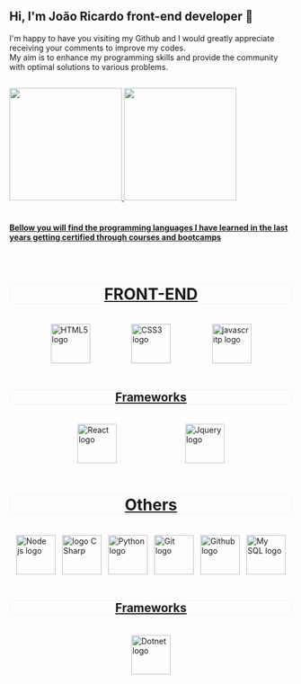 ## Hi, I'm João Ricardo front-end developer 👋

I'm happy to have you visiting my Github and I would greatly appreciate receiving your comments to improve my codes.
<br>
My aim is to enhance my programming skills and provide the community with optimal solutions to various problems.

##
<div>
  <a href="https://github.com/Ricardo-Forttunato">
  <img height="200em" src="https://github-readme-stats.vercel.app/api?username=Ricardo-Forttunato&show_icons=true&theme=swift">
  <img height="200em" src="https://github-readme-stats.vercel.app/api/top-langs?username=Ricardo-Forttunato&layout=donut&langs=count=16&show_icons=true&theme=swift">
  </div><br>
    
<h4>Bellow you will find the programming languages I have learned in the last years getting certified through courses and bootcamps</h4>

<div style="display: inline_block"><br>
  <h1 style="display:flex; justify-content: space-evenly; border: 1px solid rgb(243, 242, 242); border-radius:5px;">FRONT-END</h1>
  <br>
  <div style="display:flex; justify-content:space-evenly; gap:">
    <img height="70em" alt="HTML5 logo" src="https://cdn.jsdelivr.net/gh/devicons/devicon@latest/icons/html5/html5-plain-wordmark.svg"/>
    <img height="70em" alt="CSS3 logo" src="https://cdn.jsdelivr.net/gh/devicons/devicon@latest/icons/css3/css3-plain-wordmark.svg"/>
    <img height="70em" alt=" javascritp logo" src="https://cdn.jsdelivr.net/gh/devicons/devicon@latest/icons/javascript/javascript-original.svg"/>
  </div>
  <br>
  <h2 style="display:flex; justify-content: space-evenly;border: 1px solid rgb(243, 242, 242); border-radius:5px;">Frameworks</h2>
  <br>
  <div style="display:flex; justify-content: space-evenly;">
    <img height="70em" alt="React logo" src="https://cdn.jsdelivr.net/gh/devicons/devicon@latest/icons/react/react-original-wordmark.svg"/>
    <img height="70em" alt=" Jquery logo " src="https://cdn.jsdelivr.net/gh/devicons/devicon@latest/icons/jquery/jquery-plain-wordmark.svg"/>
  </div>
  <br>
  <h1 style="display:flex; justify-content: space-evenly;border: 1px solid rgb(243, 242, 242); border-radius:5px;">Others</h1>
  <br>
  <div style="display:flex; justify-content: space-evenly;">
    <img height="70em" alt=" Node js logo" src="https://cdn.jsdelivr.net/gh/devicons/devicon@latest/icons/nodejs/nodejs-original.svg"/>
    <img height="70em" alt="logo C Sharp " src="https://cdn.jsdelivr.net/gh/devicons/devicon@latest/icons/csharp/csharp-original.svg"/>
    <img height="70em" alt="Python logo" src="https://cdn.jsdelivr.net/gh/devicons/devicon@latest/icons/python/python-original.svg"/>
    <img height="70em" alt="Git logo" src="https://cdn.jsdelivr.net/gh/devicons/devicon@latest/icons/git/git-original.svg"/>
    <img height="70em" alt="Github logo" src="https://cdn.jsdelivr.net/gh/devicons/devicon@latest/icons/githubcodespaces/githubcodespaces-original.svg"/>
    <img height="70em" alt="My SQL logo" src="https://cdn.jsdelivr.net/gh/devicons/devicon@latest/icons/mysql/mysql-original-wordmark.svg"/>
  </div>
  <br>
  <h2 style="display:flex; justify-content: space-evenly;border: 1px solid rgb(243, 242, 242); border-radius:5px;">Frameworks</h2>
  <br>
  <div style="display:flex; justify-content: space-evenly;">
    <img height="70em" alt="Dotnet logo" src="https://cdn.jsdelivr.net/gh/devicons/devicon@latest/icons/dot-net/dot-net-plain-wordmark.svg"/>
  </div><br>
</div>


